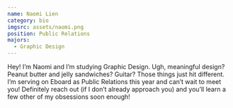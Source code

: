 ```yaml
---
name: Naomi Lien
category: bio
imgsrc: assets/naomi.png
position: Public Relations
majors:
  - Graphic Design
---
```

Hey! I’m Naomi and I’m studying Graphic Design. Ugh, meaningful design? Peanut butter and jelly sandwiches? Guitar? Those things just hit different. I’m serving on Eboard as Public Relations this year and can’t wait to meet you! Definitely reach out (if I don’t already approach you) and you’ll learn a few other of my obsessions soon enough!
